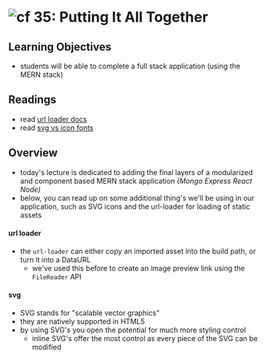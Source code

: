 ![cf](http://i.imgur.com/7v5ASc8.png) 35: Putting It All Together
====

## Learning Objectives
* students will be able to complete a full stack application (using the MERN stack)

## Readings
* read [url loader docs](https://webpack.js.org/loaders/url-loader/)
* read [svg vs icon fonts](https://css-tricks.com/icon-fonts-vs-svg/)

## Overview
* today's lecture is dedicated to adding the final layers of a modularized and component based MERN stack application *(Mongo Express React Node)*
* below, you can read up on some additional thing's we'll be using in our application, such as SVG icons and the url-loader for loading of static assets

#### url loader
* the `url-loader` can either copy an imported asset into the build path, or turn it into a DataURL
  * we've used this before to create an image preview link using the `FileReader` API

#### svg
* SVG stands for "scalable vector graphics"
* they are natively supported in HTML5
* by using SVG's you open the potential for much more styling control
  * inline SVG's offer the most control as every piece of the SVG can be modified
